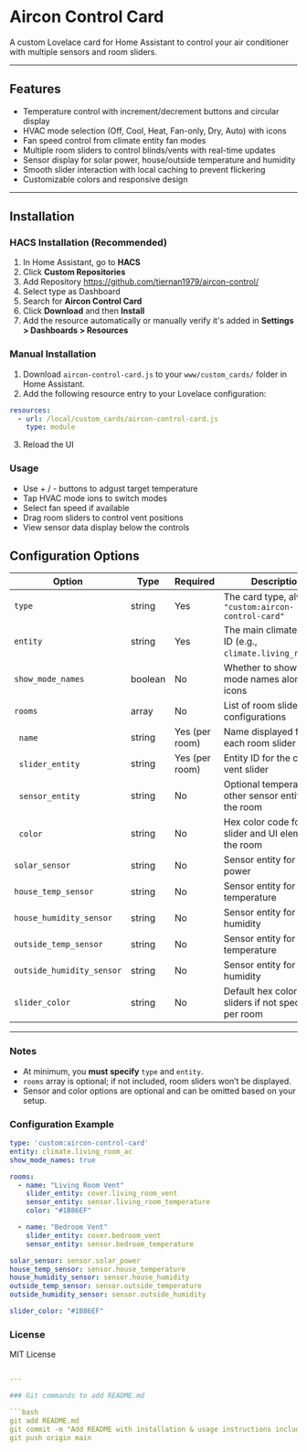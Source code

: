 # Aircon Control Card

A custom Lovelace card for Home Assistant to control your air conditioner with multiple sensors and room sliders.

---

## Features

- Temperature control with increment/decrement buttons and circular display  
- HVAC mode selection (Off, Cool, Heat, Fan-only, Dry, Auto) with icons  
- Fan speed control from climate entity fan modes  
- Multiple room sliders to control blinds/vents with real-time updates  
- Sensor display for solar power, house/outside temperature and humidity  
- Smooth slider interaction with local caching to prevent flickering  
- Customizable colors and responsive design  

---

## Installation

### HACS Installation (Recommended)

1. In Home Assistant, go to **HACS**  
2. Click **Custom Repositories**
3. Add Repository https://github.com/tiernan1979/aircon-control/
4. Select type as Dashboard 
5. Search for **Aircon Control Card** 
6. Click **Download** and then **Install**  
7. Add the resource automatically or manually verify it's added in **Settings > Dashboards > Resources**

### Manual Installation

1. Download `aircon-control-card.js` to your `www/custom_cards/` folder in Home Assistant.  
2. Add the following resource entry to your Lovelace configuration:

```yaml
resources:
  - url: /local/custom_cards/aircon-control-card.js
    type: module
```
3. Reload the UI

### Usage

* Use + / - buttons to adgust target temperature
* Tap HVAC mode ions to switch modes
* Select fan speed if available
* Drag room sliders to control vent positions
* View sensor data display below the controls

## Configuration Options

| Option                | Type      | Required | Description                                                    |
|-----------------------|-----------|----------|----------------------------------------------------------------|
| `type`                | string    | Yes      | The card type, always `"custom:aircon-control-card"`           |
| `entity`              | string    | Yes      | The main climate entity ID (e.g., `climate.living_room_ac`)     |
| `show_mode_names`     | boolean   | No       | Whether to show HVAC mode names alongside icons                 |
| `rooms`               | array     | No       | List of room slider configurations                              |
| &nbsp;&nbsp;`name`          | string    | Yes (per room) | Name displayed for each room slider                             |
| &nbsp;&nbsp;`slider_entity` | string    | Yes (per room) | Entity ID for the cover or vent slider                          |
| &nbsp;&nbsp;`sensor_entity` | string    | No       | Optional temperature or other sensor entity for the room        |
| &nbsp;&nbsp;`color`          | string    | No       | Hex color code for the slider and UI elements in the room      |
| `solar_sensor`        | string    | No       | Sensor entity for solar power                                   |
| `house_temp_sensor`   | string    | No       | Sensor entity for house temperature                             |
| `house_humidity_sensor`| string   | No       | Sensor entity for house humidity                                |
| `outside_temp_sensor` | string    | No       | Sensor entity for outside temperature                           |
| `outside_humidity_sensor` | string| No       | Sensor entity for outside humidity                              |
| `slider_color`        | string    | No       | Default hex color for sliders if not specified per room         |

---

### Notes

- At minimum, you **must specify** `type` and `entity`.  
- `rooms` array is optional; if not included, room sliders won’t be displayed.  
- Sensor and color options are optional and can be omitted based on your setup.


### Configuration Example

```yaml
type: 'custom:aircon-control-card'
entity: climate.living_room_ac
show_mode_names: true

rooms:
  - name: "Living Room Vent"
    slider_entity: cover.living_room_vent
    sensor_entity: sensor.living_room_temperature
    color: "#1B86EF"

  - name: "Bedroom Vent"
    slider_entity: cover.bedroom_vent
    sensor_entity: sensor.bedroom_temperature

solar_sensor: sensor.solar_power
house_temp_sensor: sensor.house_temperature
house_humidity_sensor: sensor.house_humidity
outside_temp_sensor: sensor.outside_temperature
outside_humidity_sensor: sensor.outside_humidity

slider_color: "#1B86EF"
```

### License
MIT License
```yaml

---

### Git commands to add README.md

```bash
git add README.md
git commit -m "Add README with installation & usage instructions including HACS"
git push origin main
```

